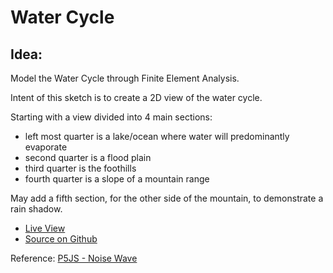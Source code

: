 # Water Cycle

## Idea:
Model the Water Cycle through Finite Element Analysis.

Intent of this sketch is to create a 2D view of the water cycle.

Starting with a view divided into 4 main sections:

- left most quarter is a lake/ocean where water will predominantly evaporate
- second quarter is a flood plain
- third quarter is the foothills
- fourth quarter is a slope of a mountain range

May add a fifth section, for the other side of the mountain, to demonstrate a rain shadow.

* [Live View](https://brianhonohan.com/sketchbook/p5js/water-cycle/)
* [Source on Github](https://github.com/brianhonohan/sketchbook/tree/master/p5js/water-cycle)

Reference: 
[P5JS - Noise Wave](https://p5js.org/examples/math-noise-wave.html)